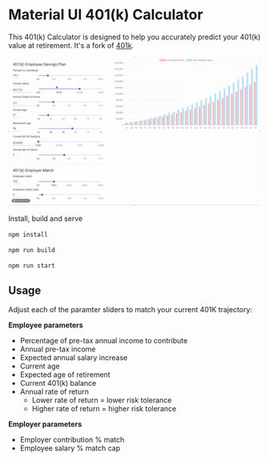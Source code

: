 # Material UI 401(k) Calculator

This 401(k) Calculator is designed to help you accurately predict your 401(k) value at retirement. It's a fork of [401k](https://github.com/bsxp/401K).

![401(k) calculator demo](401kanim.gif)


Install, build and serve

```npm install```

```npm run build```

```npm run start```


## Usage

Adjust each of the paramter sliders to match your current 401K trajectory:

__Employee parameters__
- Percentage of pre-tax annual income to contribute
- Annual pre-tax income
- Expected annual salary increase
- Current age
- Expected age of retirement
- Current 401(k) balance
- Annual rate of return
    - Lower rate of return = lower risk tolerance
    - Higher rate of return = higher risk tolerance

__Employer parameters__
- Employer contribution % match
- Employee salary % match cap

